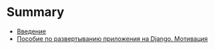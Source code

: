# Summary

* [Введение](README.md)
* [Пособие по развертыванию приложения на Django. Мотивация](chapter1.md)

